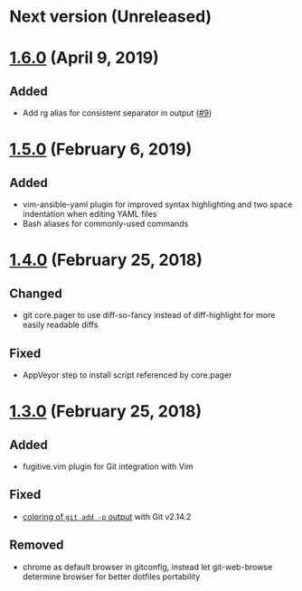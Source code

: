 # Next version (Unreleased)

# [1.6.0] (April 9, 2019)

## Added

- Add rg alias for consistent separator in output ([#9])

[1.6.0]: https://github.com/beargle/dotfiles/releases/tag/1.6
[#9]: https://github.com/beargle/dotfiles/pull/9

# [1.5.0] (February 6, 2019)

## Added

- vim-ansible-yaml plugin for improved syntax highlighting and two space
  indentation when editing YAML files
- Bash aliases for commonly-used commands

[1.5.0]: https://github.com/beargle/dotfiles/releases/tag/1.5

# [1.4.0] (February 25, 2018)

## Changed

- git core.pager to use diff-so-fancy instead of diff-highlight for more
  easily readable diffs

## Fixed

- AppVeyor step to install script referenced by core.pager

[1.4.0]: https://github.com/beargle/dotfiles/releases/tag/1.4

# [1.3.0] (February 25, 2018)

## Added

- fugitive.vim plugin for Git integration with Vim

## Fixed

- [coloring of `git add -p` output] with Git v2.14.2

[coloring of `git add -p` output]: https://git-scm.com/docs/git-config#git-config-colorui

## Removed

- chrome as default browser in gitconfig, instead let git-web-browse
  determine browser for better dotfiles portability

[1.3.0]: https://github.com/beargle/dotfiles/releases/tag/1.3
